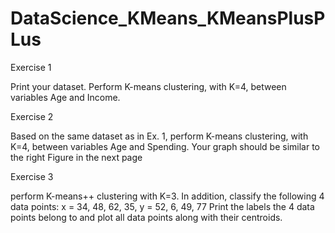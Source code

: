 # DataScience_KMeans_KMeansPlusPLus
Exercise 1

  Print your dataset. Perform K-means clustering, with K=4, between variables Age and Income. 

Exercise 2

  Based on the same dataset as in Ex. 1, perform K-means clustering, with K=4, between
  variables Age and Spending. Your graph should be similar to the right Figure in the next page

Exercise 3

  perform K-means++ clustering with K=3. In addition, classify the following 4 data points: x = 34, 48, 62, 35, y = 52,
  6, 49, 77 Print the labels the 4 data points belong to and plot all data points along with their
  centroids.
